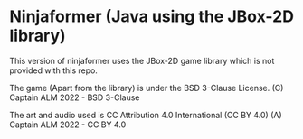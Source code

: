 # Ninjaformer (Java using the JBox-2D library)

This version of ninjaformer uses the JBox-2D game library which is not provided with this repo.

The game (Apart from the library) is under the BSD 3-Clause License.
(C) Captain ALM 2022 - BSD 3-Clause

The art and audio used is CC Attribution 4.0 International (CC BY 4.0)
(A) Captain ALM 2022 - CC BY 4.0
